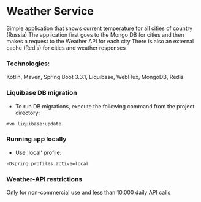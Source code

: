 # Weather Service

Simple application that shows current temperature for all cities of country (Russia)
The application first goes to the Mongo DB for cities and then makes a request to the Weather API for each city
There is also an external cache (Redis) for cities and weather responses 

### Technologies:
Kotlin, Maven, Spring Boot 3.3.1, Liquibase, WebFlux, MongoDB, Redis

### Liquibase DB migration

- To run DB migrations, execute the following command from the project directory:
```
mvn liquibase:update
```

### Running app locally

- Use 'local' profile:
```
-Dspring.profiles.active=local
```

### Weather-API restrictions
Only for non-commercial use and less than 10.000 daily API calls